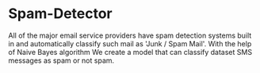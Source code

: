 # Spam-Detector
All of the major email service providers have spam detection systems built in and automatically classify such mail as 'Junk / Spam Mail'. 
With the help of  Naive Bayes algorithm We create a model that can classify dataset SMS messages as spam or not spam.
